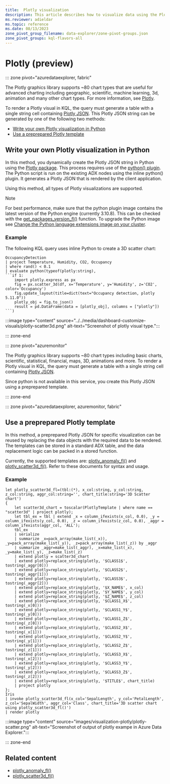 ```yaml
---
title:  Plotly visualization
description: This article describes how to visualize data using the Plotly graphics library in Azure Data Explorer.
ms.reviewer: adieldar
ms.topic: reference
ms.date: 08/13/2023
zone_pivot_group_filename: data-explorer/zone-pivot-groups.json
zone_pivot_groups: kql-flavors-all
---
```

# Plotly (preview)

::: zone pivot="azuredataexplorer, fabric"

The Plotly graphics library supports ~80 chart types that are useful for advanced charting including geographic, scientific, machine learning, 3d, animation and many other chart types. For more information, see [Plotly](https://plotly.com/python/). 

To render a Plotly visual in KQL, the query must generate a table with a single string cell containing [Plotly JSON](https://plotly.com/chart-studio-help/json-chart-schema/). This Plotly JSON string can be generated by one of the following two methods:

* [Write your own Plotly visualization in Python](#write-your-own-plotly-visualization-in-python)
* [Use a preprepared Plotly template](#use-a-preprepared-plotly-template)

## Write your own Plotly visualization in Python

 In this method, you dynamically create the Plotly JSON string in Python using the [Plotly package](https://plotly.com/python/getting-started/). This process requires use of the [python() plugin](pythonplugin.md). The Python script is run on the existing ADX nodes using the inline python() plugin. It generates a Plotly JSON that is rendered by the client application.

Using this method, all types of Plotly visualizations are supported.

> [!NOTE]
> For best performance, make sure that the python plugin image contains the latest version of the Python engine (currently 3.10.8). This can be checked with the [get_packages_version_fl()](../functions-library/get-packages-version-fl.md) function. To upgrade the Python image see [Change the Python language extensions image on your cluster](../../language-extensions.md#change-the-python-language-extensions-image-on-your-cluster).


### Example

The following KQL query uses inline Python to create a 3D scatter chart:

~~~kusto
OccupancyDetection
| project Temperature, Humidity, CO2, Occupancy
| where rand() < 0.1
| evaluate python(typeof(plotly:string),
```if 1:
    import plotly.express as px
    fig = px.scatter_3d(df, x='Temperature', y='Humidity', z='CO2', color='Occupancy')
    fig.update_layout(title=dict(text="Occupancy detection, plotly 5.11.0"))
    plotly_obj = fig.to_json()
    result = pd.DataFrame(data = [plotly_obj], columns = ["plotly"])
```)
~~~

:::image type="content" source="../../media/dashboard-customize-visuals/plotly-scatter3d.png" alt-text="Screenshot of plotly visual type.":::

::: zone-end

::: zone pivot="azuremonitor"

The Plotly graphics library supports ~80 chart types including basic charts, scientific, statistical, financial, maps, 3D, animations and more. To render a Plotly visual in KQL, the query must generate a table with a single string cell containing [Plotly JSON](https://plotly.com/chart-studio-help/json-chart-schema/). 

Since python is not available in this service, you create this Plotly JSON using a preprepared template.

::: zone-end

::: zone pivot="azuredataexplorer, azuremonitor, fabric"

## Use a preprepared Plotly template

In this method, a preprepared Plotly JSON for specific visualization can be reused by replacing the data objects with the required data to be rendered. The templates can be stored in a standard ADX table, and the data replacement logic can be packed in a stored function.

Currently, the supported templates are: [plotly_anomaly_fl()](../functions-library/plotly-anomaly-fl.md) and [plotly_scatter3d_fl()](../functions-library/plotly-scatter3d-fl.md). Refer to these documents for syntax and usage.

### Example

```kusto
let plotly_scatter3d_fl=(tbl:(*), x_col:string, y_col:string, z_col:string, aggr_col:string='', chart_title:string='3D Scatter chart')
{
    let scatter3d_chart = toscalar(PlotlyTemplate | where name == "scatter3d" | project plotly);
    let tbl_ex = tbl | extend _x = column_ifexists(x_col, 0.0), _y = column_ifexists(y_col, 0.0), _z = column_ifexists(z_col, 0.0), _aggr = column_ifexists(aggr_col, 'ALL');
    tbl_ex
    | serialize 
    | summarize _x=pack_array(make_list(_x)), _y=pack_array(make_list(_y)), _z=pack_array(make_list(_z)) by _aggr
    | summarize _aggr=make_list(_aggr), _x=make_list(_x), _y=make_list(_y), _z=make_list(_z)
    | extend plotly = scatter3d_chart
    | extend plotly=replace_string(plotly, '$CLASS1$', tostring(_aggr[0]))
    | extend plotly=replace_string(plotly, '$CLASS2$', tostring(_aggr[1]))
    | extend plotly=replace_string(plotly, '$CLASS3$', tostring(_aggr[2]))
    | extend plotly=replace_string(plotly, '$X_NAME$', x_col)
    | extend plotly=replace_string(plotly, '$Y_NAME$', y_col)
    | extend plotly=replace_string(plotly, '$Z_NAME$', z_col)
    | extend plotly=replace_string(plotly, '$CLASS1_X$', tostring(_x[0]))
    | extend plotly=replace_string(plotly, '$CLASS1_Y$', tostring(_y[0]))
    | extend plotly=replace_string(plotly, '$CLASS1_Z$', tostring(_z[0]))
    | extend plotly=replace_string(plotly, '$CLASS2_X$', tostring(_x[1]))
    | extend plotly=replace_string(plotly, '$CLASS2_Y$', tostring(_y[1]))
    | extend plotly=replace_string(plotly, '$CLASS2_Z$', tostring(_z[1]))
    | extend plotly=replace_string(plotly, '$CLASS3_X$', tostring(_x[2]))
    | extend plotly=replace_string(plotly, '$CLASS3_Y$', tostring(_y[2]))
    | extend plotly=replace_string(plotly, '$CLASS3_Z$', tostring(_z[2]))
    | extend plotly=replace_string(plotly, '$TITLE$', chart_title)
    | project plotly
};
Iris
| invoke plotly_scatter3d_fl(x_col='SepalLength', y_col='PetalLength', z_col='SepalWidth', aggr_col='Class', chart_title='3D scatter chart using plotly_scatter3d_fl()')
| render plotly
```

:::image type="content" source="images/visualization-plotly/plotly-scatter.png" alt-text="Screenshot of output of plotly exampe in Azure Data Explorer.":::

::: zone-end

## Related content

* [plotly_anomaly_fl()](../functions-library/plotly-anomaly-fl.md)
* [plotly_scatter3d_fl()](../functions-library/plotly-scatter3d-fl.md)
